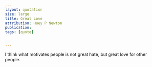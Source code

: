 ```yaml
---
layout: quotation
size: large
title: Great Love
attribution: Huey P Newton
publication: 
tags: [quote]


---
```


I think what motivates people is not great hate, but great love for other people.
